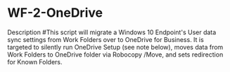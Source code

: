 # WF-2-OneDrive

Description 
	#This script will migrate a Windows 10 Endpoint's User data sync settings
       from Work Folders over to OneDrive for Business.  It is targeted to silently run 
       OneDrive Setup (see note below), moves data from Work Folders to OneDrive folder via
       Robocopy /Move, and sets redirection for Known Folders.  
       
